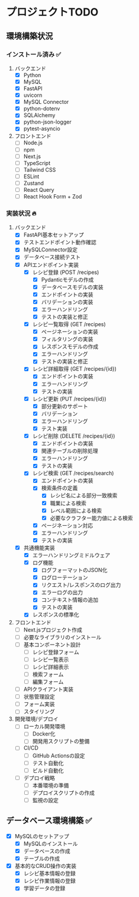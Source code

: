 # プロジェクトTODO

## 環境構築状況
### インストール済み ✅
1. バックエンド
   - [x] Python
   - [x] MySQL
   - [x] FastAPI
   - [x] uvicorn
   - [x] MySQL Connector
   - [x] python-dotenv
   - [x] SQLAlchemy
   - [x] python-json-logger
   - [x] pytest-asyncio

2. フロントエンド
   - [ ] Node.js
   - [ ] npm
   - [ ] Next.js
   - [ ] TypeScript
   - [ ] Tailwind CSS
   - [ ] ESLint
   - [ ] Zustand
   - [ ] React Query
   - [ ] React Hook Form + Zod

### 実装状況 🔥
1. バックエンド
   - [x] FastAPI基本セットアップ
   - [x] テストエンドポイント動作確認
   - [x] MySQLConnector設定
   - [x] データベース接続テスト
   - [x] APIエンドポイント実装
     - [x] レシピ登録 (POST /recipes)
       - [x] Pydanticモデルの作成
       - [x] データベースモデルの実装
       - [x] エンドポイントの実装
       - [x] バリデーションの実装
       - [x] エラーハンドリング
       - [x] テストの実装と修正
     - [x] レシピ一覧取得 (GET /recipes)
       - [x] ページネーションの実装
       - [x] フィルタリングの実装
       - [x] レスポンスモデルの作成
       - [x] エラーハンドリング
       - [x] テストの実装と修正
     - [x] レシピ詳細取得 (GET /recipes/{id})
       - [x] エンドポイントの実装
       - [x] エラーハンドリング
       - [x] テストの実装
     - [x] レシピ更新 (PUT /recipes/{id})
       - [x] 部分更新のサポート
       - [x] バリデーション
       - [x] エラーハンドリング
       - [x] テスト実装
     - [x] レシピ削除 (DELETE /recipes/{id})
       - [x] エンドポイントの実装
       - [x] 関連テーブルの削除処理
       - [x] エラーハンドリング
       - [x] テストの実装
     - [x] レシピ検索 (GET /recipes/search)
         - [x] エンドポイントの実装
         - [x] 検索条件の定義
           - [x] レシピ名による部分一致検索
           - [x] 職業による検索
           - [x] レベル範囲による検索
           - [x] 必要なクラフター能力値による検索
         - [x] ページネーション対応
         - [x] エラーハンドリング
         - [x] テストの実装
   - [x] 共通機能実装
     - [x] エラーハンドリングミドルウェア
     - [x] ログ機能
       - [x] ログフォーマットのJSON化
       - [x] ログローテーション
       - [x] リクエスト/レスポンスのログ出力
       - [x] エラーログの出力
       - [x] コンテキスト情報の追加
       - [x] テストの実装
     - [x] レスポンスの標準化

2. フロントエンド
   - [ ] Next.jsプロジェクト作成
   - [ ] 必要なライブラリのインストール
   - [ ] 基本コンポーネント設計
     - [ ] レシピ登録フォーム
     - [ ] レシピ一覧表示
     - [ ] レシピ詳細表示
     - [ ] 検索フォーム
     - [ ] 編集フォーム
   - [ ] APIクライアント実装
   - [ ] 状態管理設定
   - [ ] フォーム実装
   - [ ] スタイリング

3. 開発環境/デプロイ
   - [ ] ローカル開発環境
     - [ ] Docker化
     - [ ] 開発用スクリプトの整備
   - [ ] CI/CD
     - [ ] GitHub Actionsの設定
     - [ ] テスト自動化
     - [ ] ビルド自動化
   - [ ] デプロイ戦略
     - [ ] 本番環境の準備
     - [ ] デプロイスクリプトの作成
     - [ ] 監視の設定

## データベース環境構築 ✅
- [x] MySQLのセットアップ
  - [x] MySQLのインストール
  - [x] データベースの作成
  - [x] テーブルの作成
- [x] 基本的なCRUD操作の実装
  - [x] レシピ基本情報の登録
  - [x] レシピ作業情報の登録
  - [x] 学習データの登録 